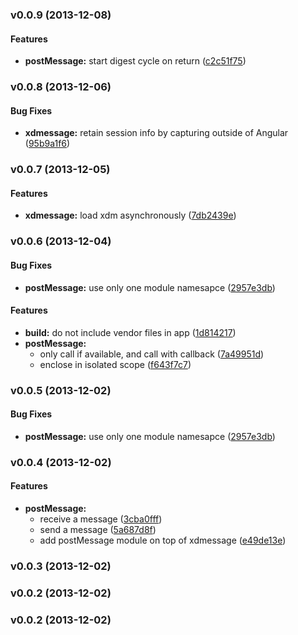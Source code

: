 <a name="v0.0.9"></a>
### v0.0.9 (2013-12-08)


#### Features

* **postMessage:** start digest cycle on return ([c2c51f75](https://github.com/kenhkan/angular-xdmessage/commit/c2c51f750aebfa05a5a45fdf05a1d385634e7512))

<a name="v0.0.8"></a>
### v0.0.8 (2013-12-06)


#### Bug Fixes

* **xdmessage:** retain session info by capturing outside of Angular ([95b9a1f6](https://github.com/kenhkan/angular-xdmessage/commit/95b9a1f61c25523d0f0fd04f0646475bf5e0e872))

<a name="v0.0.7"></a>
### v0.0.7 (2013-12-05)


#### Features

* **xdmessage:** load xdm asynchronously ([7db2439e](https://github.com/kenhkan/angular-xdmessage/commit/7db2439ee4442bc060b1da050cca7bd166cc713d))

<a name="v0.0.6"></a>
### v0.0.6 (2013-12-04)


#### Bug Fixes

* **postMessage:** use only one module namesapce ([2957e3db](https://github.com/kenhkan/angular-xdmessage/commit/2957e3db5ab3c81d64c1de75346b8cf98071bf3f))


#### Features

* **build:** do not include vendor files in app ([1d814217](https://github.com/kenhkan/angular-xdmessage/commit/1d8142172cc477adb2844be861656ab7779af611))
* **postMessage:**
  * only call if available, and call with callback ([7a49951d](https://github.com/kenhkan/angular-xdmessage/commit/7a49951de3dfd966a05cb12b1f239cfa32fcb598))
  * enclose in isolated scope ([f643f7c7](https://github.com/kenhkan/angular-xdmessage/commit/f643f7c7a75e5fd597be3ed3987fc089373fcd72))

<a name="v0.0.5"></a>
### v0.0.5 (2013-12-02)


#### Bug Fixes

* **postMessage:** use only one module namesapce ([2957e3db](https://github.com/kenhkan/angular-xdmessage/commit/2957e3db5ab3c81d64c1de75346b8cf98071bf3f))

<a name="v0.0.4"></a>
### v0.0.4 (2013-12-02)


#### Features

* **postMessage:**
  * receive a message ([3cba0fff](https://github.com/kenhkan/angular-xdmessage/commit/3cba0fff340318d192ad48a57d2940b738ea3b54))
  * send a message ([5a687d8f](https://github.com/kenhkan/angular-xdmessage/commit/5a687d8ff349b8d155b69e6c5a98815010657550))
  * add postMessage module on top of xdmessage ([e49de13e](https://github.com/kenhkan/angular-xdmessage/commit/e49de13e6869f6c32eff5b20945f6d2610338a47))

<a name="v0.0.3"></a>
### v0.0.3 (2013-12-02)

<a name="v0.0.2"></a>
### v0.0.2 (2013-12-02)

<a name="v0.0.2"></a>
### v0.0.2 (2013-12-02)

